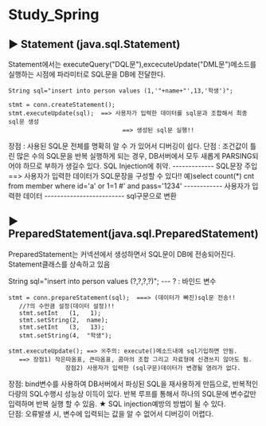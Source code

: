 # Study_Spring


▶ Statement (java.sql.Statement)
-----------------------------------------------------------------------
   Statement에서는 executeQuery("DQL문"),excecuteUpdate("DML문")메소드를 
     실행하는 시점에 파라미터로 SQL문을 DB에 전달한다.   
     
    String sql="insert into person values (1,'"+name+"',13,'학생')";
    
    stmt = conn.createStatement();
    stmt.executeUpdate(sql);  ==> 사용자가 입력한 데이터를 sql문과 조합해서 최종 sql문 생성
                                    ==> 생성된 sql문 실행!!
     
   장점 : 사용된 SQL문 전체를 명확히 알 수 가 있어서 디버깅이 쉽다.
   단점 : 조건값이 틀린 많은 수의 SQL문을 반복 실행하게 되는 경우, DB서버에서 모두 새롭게 
     PARSING되어야 하므로 부하가 생길수 있다.
     SQL Injection에 취약.
     -------------
     SQL문장 주입  ==> 사용자가 입력한 데이터가 SQL문장을 구성할 수 있다!!
     예)select count(*) cnt from member where id='a' or 1=1 #' and pass='1234'
                                                               ------------
                                                           사용자가 입력한 데이터
                                                          -------------------------
                                                             sql구문으로 변환          
                                                             



▶ PreparedStatement(java.sql.PreparedStatement)
-----------------------------------------------------------------------
  PreparedStatement는 커넥션에서 생성하면서 SQL문이 DB에 전송되어진다.
  Statement클래스를 상속하고 있음  
  
  String sql="insert into person values (?,?,?,?)";
                                         ---
                                         ? : 바인드 변수
                                         
    stmt = conn.prepareStatement(sql);  ===> (데이터가 빠진)sql문 전송!!
       //?의 수만큼 설정(데이터 설정)!!
       stmt.setInt   (1,   1);
       stmt.setString(2,  name);
       stmt.setInt   (3,   13);
       stmt.setString(4,  "학생");
       
    stmt.executeUpdate(); ==> ※주의: execute()메소드내에 sql기입하면 안됨.
       ==> 장점1) 작은따옴표, 큰따옴표, 콤마의 조합 그리고 자료형에 신경쓰지 않아도 됨.
                    장점2) 사용자가 입력한 (sql구문)데이터가 변경될 염려가 없다.
  
  
  장점: bind변수를 사용하여 DB서버에서 파싱된 SQL을 재사용하게 만듬으로, 
           반복적인 다량의 SQL수행시 성능상 이득이 있다.
           반복 루프를 통해서 하나의 SQL문에 변수값만 입력하며 반복 실행 할 수 있음.
         ★   SQL injection예방의 방법이 될 수 있다.     
  단점:
     오류발생 시, 변수에 입력되는 값을 알 수 없어서 디버깅이 어렵다.
     
     
     
 
 
 
 
     
